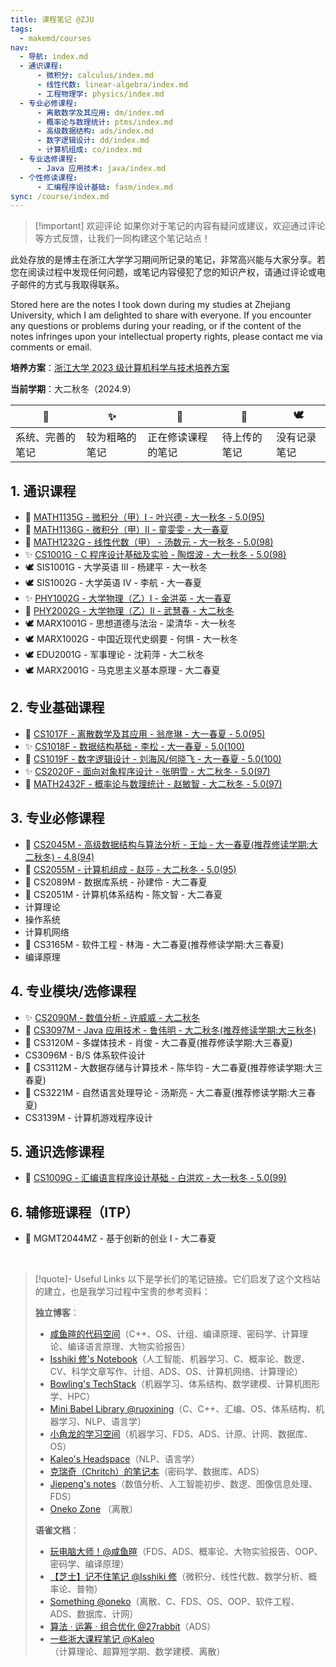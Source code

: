 ```yaml
---
title: 课程笔记 @ZJU
tags:
  - makemd/courses
nav:
  - 导航: index.md
  - 通识课程:
      - 微积分: calculus/index.md
      - 线性代数: linear-algebra/index.md
      - 工程物理学: physics/index.md
  - 专业必修课程:
      - 离散数学及其应用: dm/index.md
      - 概率论与数理统计: ptms/index.md
      - 高级数据结构: ads/index.md
      - 数字逻辑设计: dd/index.md
      - 计算机组成: co/index.md
  - 专业选修课程:
      - Java 应用技术: java/index.md
  - 个性修读课程:
      - 汇编程序设计基础: fasm/index.md
sync: /course/index.md
---
```


> [!important] 欢迎评论
> 如果你对于笔记的内容有疑问或建议，欢迎通过评论等方式反馈，让我们一同构建这个笔记站点！

此处存放的是博主在浙江大学学习期间所记录的笔记，非常高兴能与大家分享。若您在阅读过程中发现任何问题，或笔记内容侵犯了您的知识产权，请通过评论或电子邮件的方式与我取得联系。

Stored here are the notes I took down during my studies at Zhejiang University, which I am delighted to share with everyone. If you encounter any questions or problems during your reading, or if the content of the notes infringes upon your intellectual property rights, please contact me via comments or email.

**培养方案**：[浙江大学 2023 级计算机科学与技术培养方案](https://pan.memset0.cn/Share/2024/12/14/%E6%B5%99%E6%B1%9F%E5%A4%A7%E5%AD%A62023%E7%BA%A7%E8%AE%A1%E7%AE%97%E6%9C%BA%E7%A7%91%E5%AD%A6%E4%B8%8E%E6%8A%80%E6%9C%AF%E4%B8%93%E4%B8%9A%E5%9F%B9%E5%85%BB%E6%96%B9%E6%A1%88.pdf)

**当前学期**：大二秋冬（2024.9）

| 🔮               | ✨             | 🎯                 | 🚧           | 🕊️           |
| ---------------- | -------------- | ------------------ | ------------ | ------------ |
| 系统、完善的笔记 | 较为粗略的笔记 | 正在修读课程的笔记 | 待上传的笔记 | 没有记录笔记 |

## 1. 通识课程

- 🔮 [MATH1135G - 微积分（甲）Ⅰ - 叶兴德 - 大一秋冬 - 5.0(95)](./calculus/)
- 🔮 [MATH1136G - 微积分（甲）Ⅱ - 童雯雯 - 大一春夏](./calculus/)
- 🔮 [MATH1232G - 线性代数（甲） - 汤数元 - 大一秋冬 - 5.0(98)](./linear-algebra/)
- ✨ [CS1001G - C 程序设计基础及实验 - 陶煜波 - 大一秋冬 - 5.0(98)](./c-programming/)
- 🕊️ SIS1001G - 大学英语 Ⅲ - 杨建平 - 大一秋冬
- 🕊️ SIS1002G - 大学英语 Ⅳ - 李航 - 大一春夏
- ✨ [PHY1002G - 大学物理（乙）Ⅰ - 金洪英 - 大一春夏](/course/physics/)
- 🔮 [PHY2002G - 大学物理（乙）Ⅱ - 武慧春 - 大二秋冬](/course/physics/)
- 🕊️ MARX1001G - 思想道德与法治 - 梁清华 - 大一秋冬
- 🕊️ MARX1002G - 中国近现代史纲要 - 何惧 - 大一秋冬
- 🕊️ EDU2001G - 军事理论 - 沈莉萍 - 大二秋冬
- 🕊️ MARX2001G - 马克思主义基本原理 - 大二春夏

## 2. 专业基础课程

- 🔮 [CS1017F - 离散数学及其应用 - 翁彦琳 - 大一春夏 - 5.0(95)](/course/dm/)
- ✨ [CS1018F - 数据结构基础 - 李松 - 大一春夏 - 5.0(100)](/course/fds/)
- 🔮 [CS1019F - 数字逻辑设计 - 刘海风/何晓飞 - 大一春夏 - 5.0(100)](/course/dd/)
- ✨ [CS2020F - 面向对象程序设计 - 张明雪 - 大二秋冬 - 5.0(97)](/course/oop/)
- 🔮 [MATH2432F - 概率论与数理统计 - 赵敏智 - 大二秋冬 - 5.0(97)](/course/ptms/)

## 3. 专业必修课程

- 🔮 [CS2045M - 高级数据结构与算法分析 - 王灿 - 大一春夏(推荐修读学期:大二秋冬) - 4.8(94)](/course/ads/)
- 🔮 [CS2055M - 计算机组成 - 赵莎 - 大二秋冬 - 5.0(95)](/course/co/)
- 🎯 CS2089M - 数据库系统 - 孙建伶 - 大二春夏
- 🎯 CS2051M - 计算机体系结构 - 陈文智 - 大二春夏
- 计算理论
- 操作系统
- 计算机网络
- 🎯 CS3165M - 软件工程 - 林海 - 大二春夏(推荐修读学期:大三春夏)
- 编译原理

## 4. 专业模块/选修课程

- ✨ [CS2090M - 数值分析 - 许威威 - 大二秋冬](/course/na/)
- 🔮 [CS3097M - Java 应用技术 - 鲁伟明 - 大二秋冬(推荐修读学期:大三秋冬)](/course/java/)
- 🎯 CS3120M - 多媒体技术 - 肖俊 - 大二春夏(推荐修读学期:大三春夏)
- CS3096M - B/S 体系软件设计
- 🎯 CS3112M - 大数据存储与计算技术 - 陈华钧 - 大二春夏(推荐修读学期:大三春夏)
- 🎯 CS3221M - 自然语言处理导论 - 汤斯亮 - 大二春夏(推荐修读学期:大三春夏)
- CS3139M - 计算机游戏程序设计

## 5. 通识选修课程

- 🔮 [CS1009G - 汇编语言程序设计基础 - 白洪欢 - 大一秋冬 - 5.0(99)](./fasm/)

## 6. 辅修班课程（ITP）

- 🎯 MGMT2044MZ - 基于创新的创业 I - 大二春夏

<br>

> [!quote]- Useful Links
> 以下是学长们的笔记链接。它们启发了这个文档站的建立，也是我学习过程中宝贵的参考资料：
>
> **独立博客**：
>
> -   [咸鱼暄的代码空间](https://xuan-insr.github.io/)（C++、OS、计组、编译原理、密码学、计算理论、编译语言原理、大物实验报告）
> -   [Isshiki 修's Notebook](https://note.isshikih.top/)（人工智能、机器学习、C、概率论、数逻、CV、科学文章写作、计组、ADS、OS、计算机网络、计算理论）
> -   [Bowling's TechStack](https://note.bowling233.top/)（机器学习、体系结构、数学建模、计算机图形学、HPC）
> -   [Mini Babel Library @ruoxining](https://ruoxining.github.io/OBvault/)（C、C++、汇编、OS、体系结构、机器学习、NLP、语言学）
> -   [小角龙的学习空间](https://zhang-each.github.io/My-CS-Notebook/)（机器学习、FDS、ADS、计原、计网、数据库、OS）
> -   [Kaleo's Headspace](https://kaleo996.github.io/)（NLP、语言学）
> -   [克瑞奇（Chritch）的笔记本](https://notes.zerokei.top/course/)（密码学、数据库、ADS）
> -   [Jiepeng's notes](https://note.jiepeng.tech/CS/)（数值分析、人工智能初步、数逻、图像信息处理、FDS）
> -   [Oneko Zone](https://oneko.zone/) （离散）
>
> **语雀文档**：
>
> -   [玩电脑大师！@咸鱼暄](https://www.yuque.com/xianyuxuan/coding/)（FDS、ADS、概率论、大物实验报告、OOP、密码学、编译原理）
> -   [【芝士】记不住笔记 @Isshiki 修](https://www.yuque.com/isshikixiu/notes)（微积分、线性代数、数学分析、概率论、普物）
> -   [Something @oneko](https://www.yuque.com/oneko/something/)（离散、C、FDS、OS、OOP、软件工程、ADS、数据库、计网）
> -   [算法 · 运筹 · 组合优化 @27rabbit](https://www.yuque.com/27rabbit/gi2sf3/)（ADS）
> -   [一些浙大课程笔记 @Kaleo](https://www.yuque.com/linguisty/zju_courses/)（计算理论、超算短学期、数学建模、离散）

